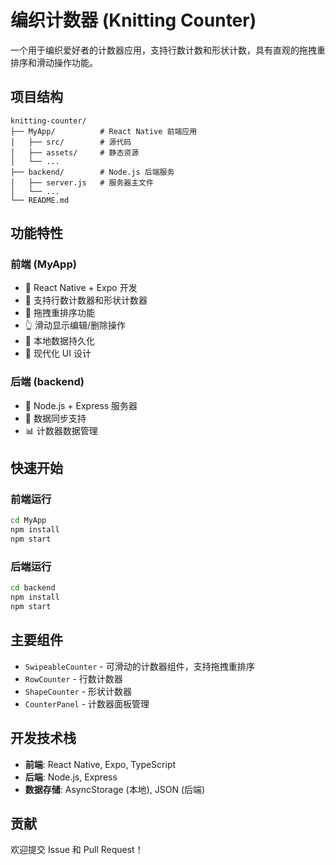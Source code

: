 # 编织计数器 (Knitting Counter)

一个用于编织爱好者的计数器应用，支持行数计数和形状计数，具有直观的拖拽重排序和滑动操作功能。

## 项目结构

```
knitting-counter/
├── MyApp/          # React Native 前端应用
│   ├── src/        # 源代码
│   ├── assets/     # 静态资源
│   └── ...
├── backend/        # Node.js 后端服务
│   ├── server.js   # 服务器主文件
│   └── ...
└── README.md
```

## 功能特性

### 前端 (MyApp)
- 📱 React Native + Expo 开发
- 🎯 支持行数计数器和形状计数器
- 🔄 拖拽重排序功能
- 👆 滑动显示编辑/删除操作
- 💾 本地数据持久化
- 🎨 现代化 UI 设计

### 后端 (backend)
- 🚀 Node.js + Express 服务器
- 🔄 数据同步支持
- 📊 计数器数据管理

## 快速开始

### 前端运行
```bash
cd MyApp
npm install
npm start
```

### 后端运行
```bash
cd backend
npm install
npm start
```

## 主要组件

- `SwipeableCounter` - 可滑动的计数器组件，支持拖拽重排序
- `RowCounter` - 行数计数器
- `ShapeCounter` - 形状计数器
- `CounterPanel` - 计数器面板管理

## 开发技术栈

- **前端**: React Native, Expo, TypeScript
- **后端**: Node.js, Express
- **数据存储**: AsyncStorage (本地), JSON (后端)

## 贡献

欢迎提交 Issue 和 Pull Request！ 